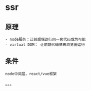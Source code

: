 # ssr

## 原理

    - node服务：让前后端运行同一套代码成为可能
    - virtual DOM： 让前端代码脱离浏览器运行

## 条件

    node中间层，react/vue框架

。。。